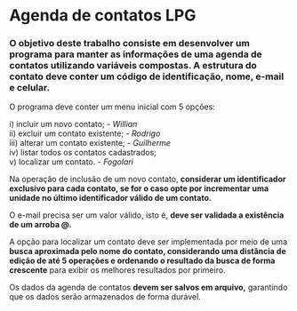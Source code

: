 # Agenda de contatos LPG

### O objetivo deste trabalho consiste em desenvolver um programa para manter as informações de uma agenda de contatos utilizando variáveis compostas. A estrutura do contato deve conter um código de identificação, nome, e-mail e celular. 

O programa deve conter um menu inicial com 5 opções: 

i) incluir um novo contato; - *Willian* <br/>
ii) excluir um contato existente; - *Rodrigo* <br/>
iii) alterar um contato existente; - *Guilherme* <br/>
iv) listar todos os contatos cadastrados; <br/>
v) localizar um contato. - *Fogolari* <br/>

Na operação de inclusão de um novo contato, **considerar um identificador exclusivo para cada contato, se for o  caso opte por incrementar uma unidade no último identificador válido de um contato.** 

O e-mail precisa ser um valor válido, isto é, **deve ser validada a existência de um arroba @.** 

A opção para localizar um contato deve ser implementada por meio de uma **busca aproximada pelo nome do contato, considerando uma distância de edição de até 5 operações e ordenando o resultado da busca de forma crescente** para exibir os melhores resultados por primeiro. 

Os dados da agenda de contatos **devem ser salvos em arquivo,** garantindo que os dados serão armazenados de forma durável.
